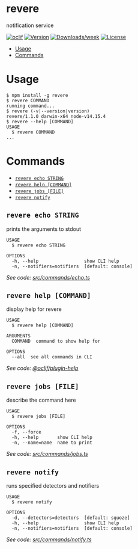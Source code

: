 revere
======

notification service

[![oclif](https://img.shields.io/badge/cli-oclif-brightgreen.svg)](https://oclif.io)
[![Version](https://img.shields.io/npm/v/revere.svg)](https://npmjs.org/package/revere)
[![Downloads/week](https://img.shields.io/npm/dw/revere.svg)](https://npmjs.org/package/revere)
[![License](https://img.shields.io/npm/l/revere.svg)](https://github.com/git@github.com:jaredjj3/revere.git/blob/master/package.json)

<!-- toc -->
* [Usage](#usage)
* [Commands](#commands)
<!-- tocstop -->
# Usage
<!-- usage -->
```sh-session
$ npm install -g revere
$ revere COMMAND
running command...
$ revere (-v|--version|version)
revere/1.1.0 darwin-x64 node-v14.15.4
$ revere --help [COMMAND]
USAGE
  $ revere COMMAND
...
```
<!-- usagestop -->
# Commands
<!-- commands -->
* [`revere echo STRING`](#revere-echo-string)
* [`revere help [COMMAND]`](#revere-help-command)
* [`revere jobs [FILE]`](#revere-jobs-file)
* [`revere notify`](#revere-notify)

## `revere echo STRING`

prints the arguments to stdout

```
USAGE
  $ revere echo STRING

OPTIONS
  -h, --help                 show CLI help
  -n, --notifiers=notifiers  [default: console]
```

_See code: [src/commands/echo.ts](https://github.com/jaredjj3/revere/blob/v1.1.0/src/commands/echo.ts)_

## `revere help [COMMAND]`

display help for revere

```
USAGE
  $ revere help [COMMAND]

ARGUMENTS
  COMMAND  command to show help for

OPTIONS
  --all  see all commands in CLI
```

_See code: [@oclif/plugin-help](https://github.com/oclif/plugin-help/blob/v3.2.1/src/commands/help.ts)_

## `revere jobs [FILE]`

describe the command here

```
USAGE
  $ revere jobs [FILE]

OPTIONS
  -f, --force
  -h, --help       show CLI help
  -n, --name=name  name to print
```

_See code: [src/commands/jobs.ts](https://github.com/jaredjj3/revere/blob/v1.1.0/src/commands/jobs.ts)_

## `revere notify`

runs specified detectors and notifiers

```
USAGE
  $ revere notify

OPTIONS
  -d, --detectors=detectors  [default: squoze]
  -h, --help                 show CLI help
  -n, --notifiers=notifiers  [default: console]
```

_See code: [src/commands/notify.ts](https://github.com/jaredjj3/revere/blob/v1.1.0/src/commands/notify.ts)_
<!-- commandsstop -->
